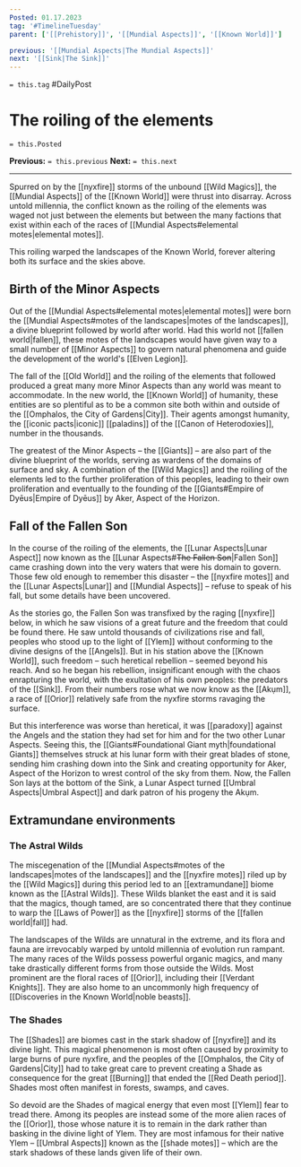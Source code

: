 ```yaml
---
Posted: 01.17.2023
tag: '#TimelineTuesday'
parent: ['[[Prehistory]]', '[[Mundial Aspects]]', '[[Known World]]']

previous: '[[Mundial Aspects|The Mundial Aspects]]'
next: '[[Sink|The Sink]]'
---
```

`= this.tag` #DailyPost
# The roiling of the elements
`= this.Posted`

**Previous:** `= this.previous`
**Next:** `= this.next`

---

Spurred on by the [[nyxfire]] storms of the unbound [[Wild Magics]], the [[Mundial Aspects]] of the [[Known World]] were thrust into disarray. Across untold millennia, the conflict known as the roiling of the elements was waged not just between the elements but between the many factions that exist within each of the races of [[Mundial Aspects#elemental motes|elemental motes]].

This roiling warped the landscapes of the Known World, forever altering both its surface and the skies above.

## Birth of the Minor Aspects

Out of the [[Mundial Aspects#elemental motes|elemental motes]] were born the [[Mundial Aspects#motes of the landscapes|motes of the landscapes]], a divine blueprint followed by world after world. Had this world not [[fallen world|fallen]], these motes of the landscapes would have given way to a small number of [[Minor Aspects]] to govern natural phenomena and guide the development of the world's [[Elven Legion]].

The fall of the [[Old World]] and the roiling of the elements that followed produced a great many more Minor Aspects than any world was meant to accommodate. In the new world, the [[Known World]] of humanity, these entities are so plentiful as to be a common site both within and outside of the [[Omphalos, the City of Gardens|City]]. Their agents amongst humanity, the [[iconic pacts|iconic]] [[paladins]] of the [[Canon of Heterodoxies]], number in the thousands.

The greatest of the Minor Aspects – the [[Giants]] – are also part of the divine blueprint of the worlds, serving as wardens of the domains of surface and sky. A combination of the [[Wild Magics]] and the roiling of the elements led to the further proliferation of this peoples, leading to their own proliferation and eventually to the founding of the [[Giants#Empire of Dyēus|Empire of Dyēus]] by Aker, Aspect of the Horizon.

## Fall of the Fallen Son

In the course of the roiling of the elements, the [[Lunar Aspects|Lunar Aspect]] now known as the [[Lunar Aspects#<strike>The Fallen Son</strike>|Fallen Son]] came crashing down into the very waters that were his domain to govern. Those few old enough to remember this disaster – the [[nyxfire motes]] and the [[Lunar Aspects|Lunar]] and [[Mundial Aspects]] – refuse to speak of his fall, but some details have been uncovered.

As the stories go, the Fallen Son was transfixed by the raging [[nyxfire]] below, in which he saw visions of a great future and the freedom that could be found there. He saw untold thousands of civilizations rise and fall, peoples who stood up to the light of [[Ylem]] without conforming to the divine designs of the [[Angels]]. But in his station above the [[Known World]], such freedom – such heretical rebellion – seemed beyond his reach. And so he began his rebellion, insignificant enough with the chaos enrapturing the world, with the exultation of his own peoples: the predators of the [[Sink]]. From their numbers rose what we now know as the [[Akụm]], a race of [[Orior]] relatively safe from the nyxfire storms ravaging the surface.

But this interference was worse than heretical, it was [[paradoxy]] against the Angels and the station they had set for him and for the two other Lunar Aspects. Seeing this, the [[Giants#Foundational Giant myth|foundational Giants]] themselves struck at his lunar form with their great blades of stone, sending him crashing down into the Sink and creating opportunity for Aker, Aspect of the Horizon to wrest control of the sky from them. Now, the Fallen Son lays at the bottom of the Sink, a Lunar Aspect turned [[Umbral Aspects|Umbral Aspect]] and dark patron of his progeny the Akụm.

## Extramundane environments

### The Astral Wilds

The miscegenation of the [[Mundial Aspects#motes of the landscapes|motes of the landscapes]] and the [[nyxfire motes]] riled up by the [[Wild Magics]] during this period led to an [[extramundane]] biome known as the [[Astral Wilds]]. These Wilds blanket the east and it is said that the magics, though tamed, are so concentrated there that they continue to warp the [[Laws of Power]] as the [[nyxfire]] storms of the [[fallen world|fall]] had.

The landscapes of the Wilds are unnatural in the extreme, and its flora and fauna are irrevocably warped by untold millennia of evolution run rampant. The many races of the Wilds possess powerful organic magics, and many take drastically different forms from those outside the Wilds. Most prominent are the floral races of [[Orior]], including their [[Verdant Knights]]. They are also home to an uncommonly high frequency of [[Discoveries in the Known World|noble beasts]].

### The Shades

The [[Shades]] are biomes cast in the stark shadow of [[nyxfire]] and its divine light. This magical phenomenon is most often caused by proximity to large burns of pure nyxfire, and the peoples of the [[Omphalos, the City of Gardens|City]] had to take great care to prevent creating a Shade as consequence for the great [[Burning]] that ended the [[Red Death period]]. Shades most often manifest in forests, swamps, and caves.

So devoid are the Shades of magical energy that even most [[Ylem]] fear to tread there. Among its peoples are instead some of the more alien races of the [[Orior]], those whose nature it is to remain in the dark rather than basking in the divine light of Ylem. They are most infamous for their native Ylem – [[Umbral Aspects]] known as the [[shade motes]] – which are the stark shadows of these lands given life of their own.
